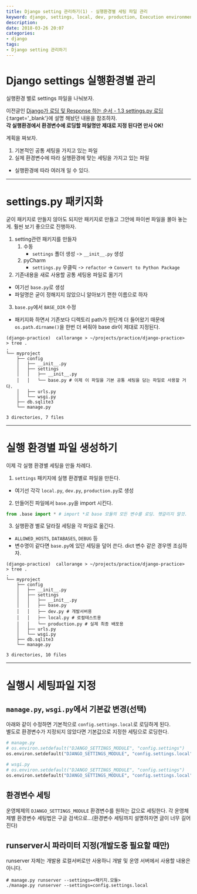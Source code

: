 ```yaml
---
title: Django setting 관리하기(1) - 실행환경별 세팅 파일 관리
keyword: django, settings, local, dev, production, Execution environment
description: 
date: 2018-03-26 20:07
categories:
- django
tags:
- Django setting 관리하기
---
```

# Django settings 실행환경별 관리
실행환경 별로 settings 파일을 나눠보자.

이전글인 [Django가 로딩 및 Response 하는 순서 - 1.3 settings.py 로딩](/django/2018/03/13/install4/){:target='_blank'}에 설명 해놨던 내용을 참조하자.  
__각 실행환경에서 환경변수에 로딩할 파일명만 제대로 지정 된다면 만사 OK!__

계획을 짜보자.  
1. 기본적인 공통 세팅을 가지고 있는 파일
2. 실제 환경변수에 따라 실행환경에 맞는 세팅을 가지고 있는 파일
  - 실행환경에 따라 여러개 일 수 있다. 

---

# settings.py 패키지화
굳이 패키지로 만들지 않아도 되지만 패키지로 만들고 그안에 파이썬 파일을 몰아 놓는게. 훨씬 보기 좋으므로 진행하자.

1. setting관련 패키지를 만들자  
    1. 수동
        - `settings` 폴더 생성 -> `__init__.py` 생성
    2. pyCharm
        - `settings.py` 우클릭 -> `refactor` -> `Convert to Python Package`
2. 기존내용을 새로 사용할 공통 세팅용 파일로 옮기기
  - 여기선 `base.py`로 생성
  - 파일명은 굳이 정해지지 않았으니 알아보기 편한 이름으로 하자
3. `base.py`에서 `BASE_DIR` 수정
  - 패키지화 하면서 기존보다 디렉토리 path가 한단계 더 들어왔기 때문에 `os.path.dirname()`을 한번 더 써줘야 base dir이 제대로 지정된다.

```shell
(django-practice)  callorange > ~/projects/practice/django-practice>
> tree .
.
└── myproject
    ├── config
    │   ├── __init__.py
    │   ├── settings
    │   │   ├── __init__.py
    │   │   └── base.py # 이제 이 파일을 기본 공통 세팅을 담는 파일로 사용할 거다.
    │   ├── urls.py
    │   └── wsgi.py
    ├── db.sqlite3
    └── manage.py

3 directories, 7 files
```

---

# 실행 환경별 파일 생성하기
이제 각 실행 환경별 세팅을 만들 차례다.

1. `settings` 패키지에 실행 환경별로 파일을 만든다.
  - 여기선 각각 `local.py`, `dev.py`, `production.py`로 생성
2. 만들어진 파일에서 `base.py`을 import 시킨다.
  ```python
  from .base import * # import *로 base 모듈의 모든 변수를 로딩. 헷갈리지 말것.
  ```
3. 실행환경 별로 달라질 세팅을 각 파일로 옮긴다.
  - `ALLOWED_HOSTS`, `DATABASES`, `DEBUG` 등
  - 변수명이 같다면 `base.py`에 있던 세팅을 덮어 쓴다. dict 변수 같은 경우엔 조심하자.

```shell
(django-practice)  callorange > ~/projects/practice/django-practice>
> tree .
.
└── myproject
    ├── config
    │   ├── __init__.py
    │   ├── settings
    │   │   ├── __init__.py
    │   │   ├── base.py
    │   │   ├── dev.py # 개발서버용
    │   │   ├── local.py # 로컬테스트용
    │   │   └── production.py # 실제 최종 배포용
    │   ├── urls.py
    │   └── wsgi.py
    ├── db.sqlite3
    └── manage.py

3 directories, 10 files
```

---

# 실행시 세팅파일 지정

## `manage.py`, `wsgi.py`에서 기본값 변경(선택)
아래와 같이 수정하면 기본적으로 `config.settings.local`로 로딩하게 된다.  
별도로 환경변수가 지정되지 않았다면 기본값으로 지정한 세팅으로 로딩한다.

```python
# manage.py
# os.environ.setdefault("DJANGO_SETTINGS_MODULE", "config.settings")
os.environ.setdefault("DJANGO_SETTINGS_MODULE", "config.settings.local")

# wsgi.py
# os.environ.setdefault("DJANGO_SETTINGS_MODULE", "config.settings")
os.environ.setdefault("DJANGO_SETTINGS_MODULE", "config.settings.local")
```

## 환경변수 세팅
운영체제의 `DJANGO_SETTINGS_MODULE` 환경변수를 원하는 값으로 세팅한다.
각 운영체제별 환경변수 세팅법은 구글 검색으로...(환경변수 세팅까지 설명하자면 글이 너무 길어진다)

## runserver시 파라미터 지정(개발도중 필요할 때만)
runserver 자체는 개발용 로컬서버로만 사용하니 개발 및 운영 서버에서 사용할 내용은 아니다.
```shell
# manage.py runserver --settings=<패키지.모듈>
./manage.py runserver --settings=config.settings.local
```


